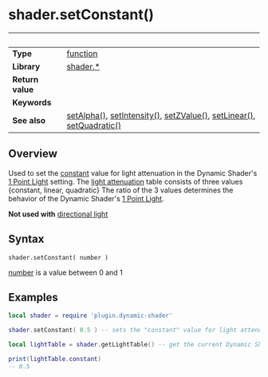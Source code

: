 # shader.setConstant()

|                      | &nbsp; 
| -------------------- | ---------------------------------------------------------------
| __Type__             | [function](http://docs.coronalabs.com/api/type/Function.html)
| __Library__          | [shader.*](README.md)
| __Return value__     | 
| __Keywords__         | 
| __See also__         | [setAlpha()](setAlpha.markdown), [setIntensity()](setIntensity.markdown), [setZValue()](setZValue.markdown), [setLinear()](setLinear.markdown), [setQuadratic()](setQuadratic.markdown)


## Overview

Used to set the [constant](https://developer.valvesoftware.com/wiki/Constant-Linear-Quadratic_Falloff#Constant_Attenuation) value for light attenuation in the Dynamic Shader's [1 Point Light](https://docs.coronalabs.com/guide/graphics/effects.html#composite.normalmapwith1pointlight) setting.
The [light attenuation](https://developer.valvesoftware.com/wiki/Constant-Linear-Quadratic_Falloff) table consists of three values {constant, linear, quadratic}
The ratio of the 3 values determines the behavior of the Dynamic Shader's [1 Point Light](https://docs.coronalabs.com/guide/graphics/effects.html#composite.normalmapwith1pointlight).

__Not used with__ [directional light](https://docs.coronalabs.com/guide/graphics/effects.html#composite.normalmapwith1dirlight)


## Syntax

	shader.setConstant( number )

[number](https://docs.coronalabs.com/api/type/Number.html) is a value between 0 and 1

## Examples

``````lua
local shader = require 'plugin.dynamic-shader'

shader.setConstant( 0.5 ) -- sets the "constant" value for light attenuation in the Dynamic Shader's 1 Point Light setting

local lightTable = shader.getLightTable() -- get the current Dynamic Shader values

print(lightTable.constant)
-- 0.5


``````
